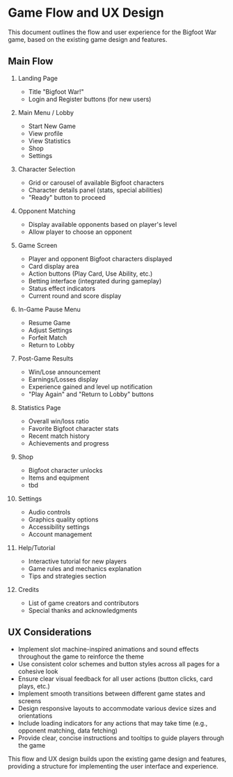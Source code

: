 # Game Flow and UX Design

This document outlines the flow and user experience for the Bigfoot War game, based on the existing game design and features.

## Main Flow

1. Landing Page
   - Title "Bigfoot War!"
   - Login and Register buttons (for new users)

2. Main Menu / Lobby
   - Start New Game
   - View profile
   - View Statistics
   - Shop
   - Settings

3. Character Selection
   - Grid or carousel of available Bigfoot characters
   - Character details panel (stats, special abilities)
   - "Ready" button to proceed

4. Opponent Matching
   - Display available opponents based on player's level
   - Allow player to choose an opponent

5. Game Screen
   - Player and opponent Bigfoot characters displayed
   - Card display area
   - Action buttons (Play Card, Use Ability, etc.)
   - Betting interface (integrated during gameplay)
   - Status effect indicators
   - Current round and score display

6. In-Game Pause Menu
   - Resume Game
   - Adjust Settings
   - Forfeit Match
   - Return to Lobby

7. Post-Game Results
   - Win/Lose announcement
   - Earnings/Losses display
   - Experience gained and level up notification
   - "Play Again" and "Return to Lobby" buttons

8. Statistics Page
   - Overall win/loss ratio
   - Favorite Bigfoot character stats
   - Recent match history
   - Achievements and progress

9. Shop
   - Bigfoot character unlocks
   - Items and equipment
   - tbd

10. Settings
    - Audio controls
    - Graphics quality options
    - Accessibility settings
    - Account management

11. Help/Tutorial
    - Interactive tutorial for new players
    - Game rules and mechanics explanation
    - Tips and strategies section

12. Credits
    - List of game creators and contributors
    - Special thanks and acknowledgments

## UX Considerations

- Implement slot machine-inspired animations and sound effects throughout the game to reinforce the theme
- Use consistent color schemes and button styles across all pages for a cohesive look
- Ensure clear visual feedback for all user actions (button clicks, card plays, etc.)
- Implement smooth transitions between different game states and screens
- Design responsive layouts to accommodate various device sizes and orientations
- Include loading indicators for any actions that may take time (e.g., opponent matching, data fetching)
- Provide clear, concise instructions and tooltips to guide players through the game

This flow and UX design builds upon the existing game design and features, providing a structure for implementing the user interface and experience.
